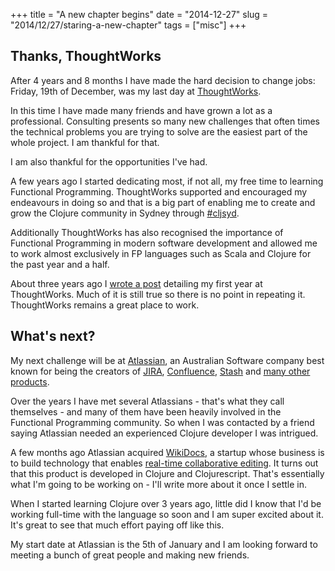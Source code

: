 +++
title = "A new chapter begins"
date = "2014-12-27"
slug = "2014/12/27/staring-a-new-chapter"
tags = ["misc"]
+++

## Thanks, ThoughtWorks

After 4 years and 8 months I have made the hard decision to change jobs: Friday, 19th of December, was my last day at [ThoughtWorks](http://www.thoughtworks.com/). 

In this time I have made many friends and have grown a lot as a professional. Consulting presents so many new challenges that often times the technical problems you are trying to solve are the easiest part of the whole project. I am thankful for that.

I am also thankful for the opportunities I've had. 

A few years ago I started dedicating most, if not all, my free time to learning Functional Programming. ThoughtWorks supported and encouraged my endeavours in doing so and that is a big part of enabling me to create and grow the Clojure community in Sydney through [#cljsyd](http://www.meetup.com/clj-syd/). 

Additionally ThoughtWorks has also recognised the importance of Functional Programming in modern software development and allowed me to work almost exclusively in FP languages such as Scala and Clojure for the past year and a half.

About three years ago I [wrote a post](http://www.leonardoborges.com/writings/2011/04/25/one-year-of-thoughtworks-a-retrospective/) detailing my first year at ThoughtWorks. Much of it is still true so there is no point in repeating it. ThoughtWorks remains a great place to work.


## What's next?

My next challenge will be at [Atlassian](https://www.atlassian.com/), an Australian Software company best known for being the creators of [JIRA](https://www.atlassian.com/software/jira), [Confluence](https://www.atlassian.com/software/confluence), [Stash](https://www.atlassian.com/software/stash) and [many other products](https://www.atlassian.com/software).

Over the years I have met several Atlassians - that's what they call themselves - and many of them have been heavily involved in the Functional Programming community. So when I was contacted by a friend saying Atlassian needed an experienced Clojure developer I was intrigued.

A few months ago Atlassian acquired [WikiDocs](https://wikidocs.com/), a startup whose business is to build technology that enables [real-time collaborative editing](http://en.wikipedia.org/wiki/Collaborative_real-time_editor). It turns out that this product is developed in Clojure and Clojurescript. That's essentially what I'm going to be working on - I'll write more about it once I settle in.

When I started learning Clojure over 3 years ago, little did I know that I'd be working full-time with the language so soon and I am super excited about it. It's great to see that much effort paying off like this.

My start date at Atlassian is the 5th of January and I am looking forward to meeting a bunch of great people and making new friends.
